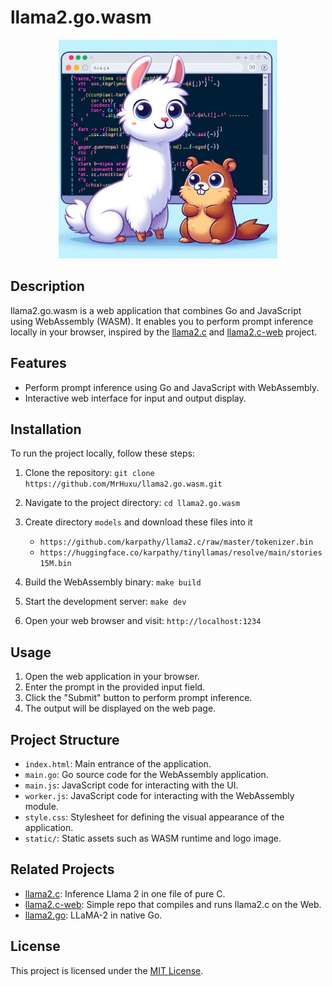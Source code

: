 # llama2.go.wasm

<p align="center">
  <img src="https://github.com/MrHuxu/llama2.go.wasm/blob/master/static/logo.jpeg" alt="drawing" width="350"/>
</p>

## Description

llama2.go.wasm is a web application that combines Go and JavaScript using WebAssembly (WASM). It enables you to perform prompt inference locally in your browser, inspired by the [llama2.c](https://github.com/karpathy/llama2.c) and [llama2.c-web](https://github.com/dmarcos/llama2.c-web) project.

## Features

- Perform prompt inference using Go and JavaScript with WebAssembly.
- Interactive web interface for input and output display.

## Installation

To run the project locally, follow these steps:

1. Clone the repository: `git clone https://github.com/MrHuxu/llama2.go.wasm.git`
2. Navigate to the project directory: `cd llama2.go.wasm`
3. Create directory `models` and download these files into it

   - `https://github.com/karpathy/llama2.c/raw/master/tokenizer.bin`
   - `https://huggingface.co/karpathy/tinyllamas/resolve/main/stories15M.bin`

4. Build the WebAssembly binary: `make build`
5. Start the development server: `make dev`
6. Open your web browser and visit: `http://localhost:1234`

## Usage

1. Open the web application in your browser.
2. Enter the prompt in the provided input field.
3. Click the "Submit" button to perform prompt inference.
4. The output will be displayed on the web page.

## Project Structure

- `index.html`: Main entrance of the application.
- `main.go`: Go source code for the WebAssembly application.
- `main.js`: JavaScript code for interacting with the UI.
- `worker.js`: JavaScript code for interacting with the WebAssembly module.
- `style.css`: Stylesheet for defining the visual appearance of the application.
- `static/`: Static assets such as WASM runtime and logo image.

## Related Projects

- [llama2.c](https://github.com/karpathy/llama2.c): Inference Llama 2 in one file of pure C.
- [llama2.c-web](https://github.com/dmarcos/llama2.c-web): Simple repo that compiles and runs llama2.c on the Web.
- [llama2.go](https://github.com/nikolaydubina/llama2.go): LLaMA-2 in native Go.

## License

This project is licensed under the [MIT License](LICENSE).
